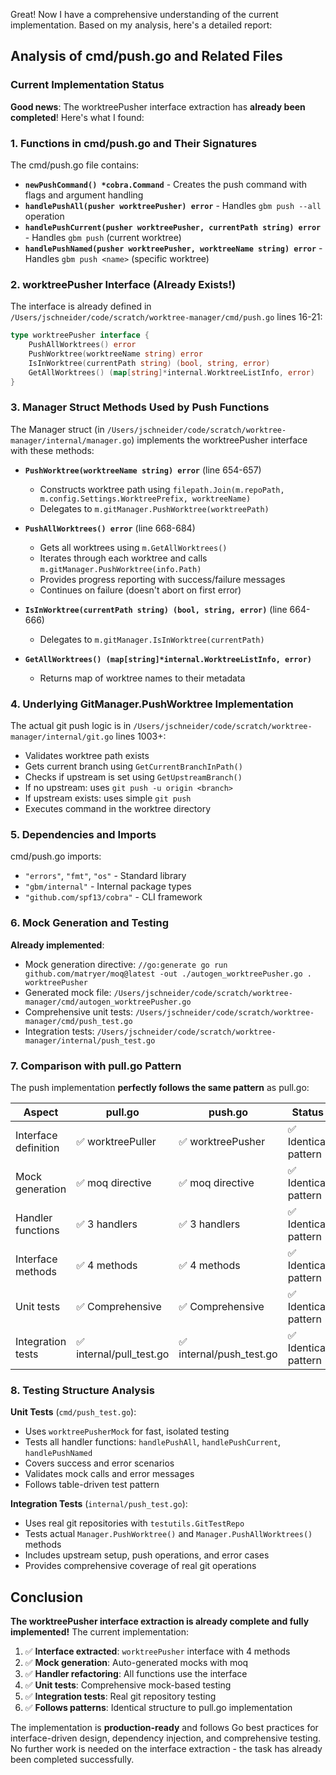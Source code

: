 Great! Now I have a comprehensive understanding of the current implementation. Based on my analysis, here's a detailed report:

## Analysis of cmd/push.go and Related Files

### Current Implementation Status

**Good news**: The worktreePusher interface extraction has **already been completed**! Here's what I found:

### 1. Functions in cmd/push.go and Their Signatures

The cmd/push.go file contains:

- **`newPushCommand() *cobra.Command`** - Creates the push command with flags and argument handling
- **`handlePushAll(pusher worktreePusher) error`** - Handles `gbm push --all` operation
- **`handlePushCurrent(pusher worktreePusher, currentPath string) error`** - Handles `gbm push` (current worktree)
- **`handlePushNamed(pusher worktreePusher, worktreeName string) error`** - Handles `gbm push <name>` (specific worktree)

### 2. worktreePusher Interface (Already Exists!)

The interface is already defined in `/Users/jschneider/code/scratch/worktree-manager/cmd/push.go` lines 16-21:

```go
type worktreePusher interface {
	PushAllWorktrees() error
	PushWorktree(worktreeName string) error
	IsInWorktree(currentPath string) (bool, string, error)
	GetAllWorktrees() (map[string]*internal.WorktreeListInfo, error)
}
```

### 3. Manager Struct Methods Used by Push Functions

The Manager struct (in `/Users/jschneider/code/scratch/worktree-manager/internal/manager.go`) implements the worktreePusher interface with these methods:

- **`PushWorktree(worktreeName string) error`** (line 654-657)
  - Constructs worktree path using `filepath.Join(m.repoPath, m.config.Settings.WorktreePrefix, worktreeName)`
  - Delegates to `m.gitManager.PushWorktree(worktreePath)`

- **`PushAllWorktrees() error`** (line 668-684)
  - Gets all worktrees using `m.GetAllWorktrees()`
  - Iterates through each worktree and calls `m.gitManager.PushWorktree(info.Path)`
  - Provides progress reporting with success/failure messages
  - Continues on failure (doesn't abort on first error)

- **`IsInWorktree(currentPath string) (bool, string, error)`** (line 664-666)
  - Delegates to `m.gitManager.IsInWorktree(currentPath)`

- **`GetAllWorktrees() (map[string]*internal.WorktreeListInfo, error)`**
  - Returns map of worktree names to their metadata

### 4. Underlying GitManager.PushWorktree Implementation

The actual git push logic is in `/Users/jschneider/code/scratch/worktree-manager/internal/git.go` lines 1003+:

- Validates worktree path exists
- Gets current branch using `GetCurrentBranchInPath()`
- Checks if upstream is set using `GetUpstreamBranch()`
- If no upstream: uses `git push -u origin <branch>`
- If upstream exists: uses simple `git push`
- Executes command in the worktree directory

### 5. Dependencies and Imports

cmd/push.go imports:
- `"errors"`, `"fmt"`, `"os"` - Standard library
- `"gbm/internal"` - Internal package types
- `"github.com/spf13/cobra"` - CLI framework

### 6. Mock Generation and Testing

**Already implemented**:
- Mock generation directive: `//go:generate go run github.com/matryer/moq@latest -out ./autogen_worktreePusher.go . worktreePusher`
- Generated mock file: `/Users/jschneider/code/scratch/worktree-manager/cmd/autogen_worktreePusher.go`
- Comprehensive unit tests: `/Users/jschneider/code/scratch/worktree-manager/cmd/push_test.go`
- Integration tests: `/Users/jschneider/code/scratch/worktree-manager/internal/push_test.go`

### 7. Comparison with pull.go Pattern

The push implementation **perfectly follows the same pattern** as pull.go:

| Aspect | pull.go | push.go | Status |
|--------|---------|---------|---------|
| Interface definition | ✅ worktreePuller | ✅ worktreePusher | ✅ Identical pattern |
| Mock generation | ✅ moq directive | ✅ moq directive | ✅ Identical pattern |
| Handler functions | ✅ 3 handlers | ✅ 3 handlers | ✅ Identical pattern |
| Interface methods | ✅ 4 methods | ✅ 4 methods | ✅ Identical pattern |
| Unit tests | ✅ Comprehensive | ✅ Comprehensive | ✅ Identical pattern |
| Integration tests | ✅ internal/pull_test.go | ✅ internal/push_test.go | ✅ Identical pattern |

### 8. Testing Structure Analysis

**Unit Tests** (`cmd/push_test.go`):
- Uses `worktreePusherMock` for fast, isolated testing
- Tests all handler functions: `handlePushAll`, `handlePushCurrent`, `handlePushNamed`
- Covers success and error scenarios
- Validates mock calls and error messages
- Follows table-driven test pattern

**Integration Tests** (`internal/push_test.go`):
- Uses real git repositories with `testutils.GitTestRepo`
- Tests actual `Manager.PushWorktree()` and `Manager.PushAllWorktrees()` methods
- Includes upstream setup, push operations, and error cases
- Provides comprehensive coverage of real git operations

## Conclusion

**The worktreePusher interface extraction is already complete and fully implemented!** The current implementation:

1. ✅ **Interface extracted**: `worktreePusher` interface with 4 methods
2. ✅ **Mock generation**: Auto-generated mocks with moq
3. ✅ **Handler refactoring**: All functions use the interface
4. ✅ **Unit tests**: Comprehensive mock-based testing
5. ✅ **Integration tests**: Real git repository testing
6. ✅ **Follows patterns**: Identical structure to pull.go implementation

The implementation is **production-ready** and follows Go best practices for interface-driven design, dependency injection, and comprehensive testing. No further work is needed on the interface extraction - the task has already been completed successfully.